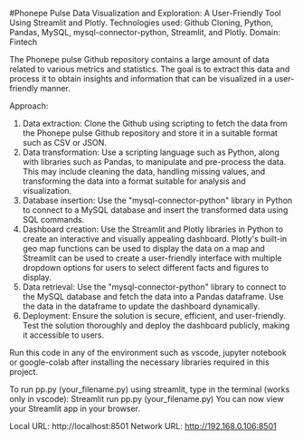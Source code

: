 #Phonepe Pulse Data Visualization and Exploration: A User-Friendly Tool Using Streamlit and Plotly.
Technologies used: Github Cloning, Python, Pandas, MySQL, mysql-connector-python, Streamlit, and Plotly.
Domain: Fintech

  The Phonepe pulse Github repository contains a large amount of data related to various metrics and statistics. The goal is to extract       this data and process it to obtain insights and information that can be visualized in a user-friendly manner.

  Approach:
  1. Data extraction: Clone the Github using scripting to fetch the data from the Phonepe pulse Github repository and store it in a           suitable format such as CSV or JSON.
  2. Data transformation: Use a scripting language such as Python, along with libraries such as Pandas, to manipulate and pre-process the     data. This may include cleaning the data, handling missing values, and transforming the data into a format suitable for analysis and       visualization.
  3. Database insertion: Use the "mysql-connector-python" library in Python to connect to a MySQL database and insert the transformed         data using SQL commands.
  4. Dashboard creation: Use the Streamlit and Plotly libraries in Python to create an interactive and visually appealing dashboard.          Plotly's built-in geo map functions can be used to display the data on a map and Streamlit can be used to create a user-friendly            interface with multiple dropdown options for users to select different facts and figures to display.
  5. Data retrieval: Use the "mysql-connector-python" library to connect to the MySQL database and fetch the data into a Pandas               dataframe. Use the data in the dataframe to update the dashboard dynamically.
  6. Deployment: Ensure the solution is secure, efficient, and user-friendly. Test the solution thoroughly and deploy the dashboard           publicly, making it accessible to users.

Run this code in any of the environment such as vscode, jupyter notebook or google-colab after installing the necessary libraries required in this project. 

To run pp.py (your_filename.py) using streamlit, type in the terminal (works only in vscode):
Streamlit run pp.py (your_filename.py)
You can now view your Streamlit app in your browser.

  Local URL: http://localhost:8501
  Network URL: http://192.168.0.106:8501

